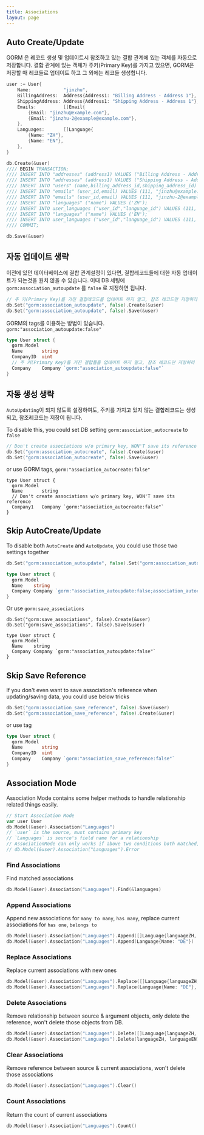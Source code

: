 ```yaml
---
title: Associations
layout: page
---
```


## Auto Create/Update

GORM 은 레코드 생성 및 업데이트시 참조하고 있는 결합 관계에 있는 객체를 자동으로 저장합니다. 결합 관계에 있는 객체가 주키(Primary Key)를 가지고 있으면, GORM은 저장할 때 레코들르 업데이트 하고 그 외에는 레코들 생성합니다.

```go
user := User{
	Name:            "jinzhu",
	BillingAddress:  Address{Address1: "Billing Address - Address 1"},
	ShippingAddress: Address{Address1: "Shipping Address - Address 1"},
	Emails:          []Email{
		{Email: "jinzhu@example.com"},
		{Email: "jinzhu-2@example@example.com"},
	},
	Languages:       []Language{
		{Name: "ZH"},
		{Name: "EN"},
	},
}

db.Create(&user)
//// BEGIN TRANSACTION;
//// INSERT INTO "addresses" (address1) VALUES ("Billing Address - Address 1");
//// INSERT INTO "addresses" (address1) VALUES ("Shipping Address - Address 1");
//// INSERT INTO "users" (name,billing_address_id,shipping_address_id) VALUES ("jinzhu", 1, 2);
//// INSERT INTO "emails" (user_id,email) VALUES (111, "jinzhu@example.com");
//// INSERT INTO "emails" (user_id,email) VALUES (111, "jinzhu-2@example.com");
//// INSERT INTO "languages" ("name") VALUES ('ZH');
//// INSERT INTO user_languages ("user_id","language_id") VALUES (111, 1);
//// INSERT INTO "languages" ("name") VALUES ('EN');
//// INSERT INTO user_languages ("user_id","language_id") VALUES (111, 2);
//// COMMIT;

db.Save(&user)
```

## 자동 업데이트 생략

이전에 있던 데이터베이스에 결합 관계설정이 있다면, 결합레코드들에 대한 자동 업데이트가 되는것을 원치 않을 수 있습니다. 
이때 DB 세팅에 `gorm:association_autoupdate` 를 `false` 로 지정하면 됩니다.


```go
// 주 키(Primary Key)를 가진 결합레코드를 업데이트 하지 말고, 참조 레코드만 저장하라
db.Set("gorm:association_autoupdate", false).Create(&user)
db.Set("gorm:association_autoupdate", false).Save(&user)
```

GORM의 tags를 이용하는 방법이 있습니다. `gorm:"association_autoupdate:false"`

```go
type User struct {
  gorm.Model
  Name       string
  CompanyID  uint
  // 주 키(Primary Key)를 가진 결합들을 업데이트 하지 말고, 참조 레코드만 저장하라
  Company    Company `gorm:"association_autoupdate:false"`
}
```

## 자동 생성 생략 


`AutoUpdating`이 되지 않도록 설정하여도, 주키를 가지고 있지 않는 결합레코드는 생성되고, 참조레코드는 저장이 됩니다.

To disable this, you could set DB setting `gorm:association_autocreate` to `false`

```go
// Don't create associations w/o primary key, WON'T save its reference
db.Set("gorm:association_autocreate", false).Create(&user)
db.Set("gorm:association_autocreate", false).Save(&user)
```

or use GORM tags, `gorm:"association_autocreate:false"`

```
type User struct {
  gorm.Model
  Name       string
  // Don't create associations w/o primary key, WON'T save its reference
  Company1   Company `gorm:"association_autocreate:false"`
}
```

## Skip AutoCreate/Update

To disable both `AutoCreate` and `AutoUpdate`, you could use those two settings together

```go
db.Set("gorm:association_autoupdate", false).Set("gorm:association_autocreate", false).Create(&user)

type User struct {
  gorm.Model
  Name    string
  Company Company `gorm:"association_autoupdate:false;association_autocreate:false"`
}
```

Or use `gorm:save_associations`

```
db.Set("gorm:save_associations", false).Create(&user)
db.Set("gorm:save_associations", false).Save(&user)

type User struct {
  gorm.Model
  Name    string
  Company Company `gorm:"association_autoupdate:false"`
}
```

## Skip Save Reference

If you don't even want to save association's reference when updating/saving data, you could use below tricks

```go
db.Set("gorm:association_save_reference", false).Save(&user)
db.Set("gorm:association_save_reference", false).Create(&user)
```

or use tag

```go
type User struct {
  gorm.Model
  Name       string
  CompanyID  uint
  Company    Company `gorm:"association_save_reference:false"`
}
```

## Association Mode

Association Mode contains some helper methods to handle relationship related things easily.

```go
// Start Association Mode
var user User
db.Model(&user).Association("Languages")
// `user` is the source, must contains primary key
// `Languages` is source's field name for a relationship
// AssociationMode can only works if above two conditions both matched, check it ok or not:
// db.Model(&user).Association("Languages").Error
```

### Find Associations

Find matched associations

```go
db.Model(&user).Association("Languages").Find(&languages)
```

### Append Associations

Append new associations for `many to many`, `has many`, replace current associations for `has one`, `belongs to`

```go
db.Model(&user).Association("Languages").Append([]Language{languageZH, languageEN})
db.Model(&user).Association("Languages").Append(Language{Name: "DE"})
```

### Replace Associations

Replace current associations with new ones

```go
db.Model(&user).Association("Languages").Replace([]Language{languageZH, languageEN})
db.Model(&user).Association("Languages").Replace(Language{Name: "DE"}, languageEN)
```

### Delete Associations

Remove relationship between source & argument objects, only delete the reference, won't delete those objects from DB.

```go
db.Model(&user).Association("Languages").Delete([]Language{languageZH, languageEN})
db.Model(&user).Association("Languages").Delete(languageZH, languageEN)
```

### Clear Associations

Remove reference between source & current associations, won't delete those associations

```go
db.Model(&user).Association("Languages").Clear()
```

### Count Associations

Return the count of current associations

```go
db.Model(&user).Association("Languages").Count()
```
